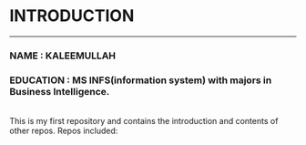 # INTRODUCTION
---

### NAME : KALEEMULLAH
### EDUCATION : MS INFS(information system) with majors in Business Intelligence.
<br>
This is my first repository and contains the introduction and contents of other repos.
Repos included:
